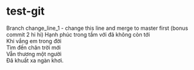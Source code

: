 # test-git
Branch change_line_1 - change this line and merge to master first (bonus commit 2 hi hi) Hạnh phúc trong tầm với đã không còn tới  
Khi vắng em trong đời  
Tìm đến chân trời mới  
Vẫn thương một người  
Đã khuất xa ngàn khơi.  
